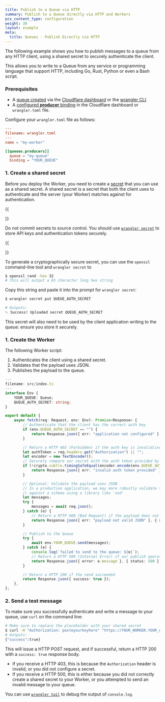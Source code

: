 ```yaml
---
title: Publish to a Queue via HTTP
summary: Publish to a Queue directly via HTTP and Workers
pcx_content_type: configuration
weight: 30
layout: example
meta:
  title: Queues - Publish Directly via HTTP
---
```


The following example shows you how to publsh messages to a queue from any HTTP client, using a shared secret to securely authenticate the client.

This allows you to write to a Queue from any service or programming language that support HTTP, including Go, Rust, Python or even a Bash script.

### Prerequisites

- A [queue created](/queues/get-started/#3-create-a-queue) via the [Cloudflare dashboard](https://dash.cloudflare.com) or the [wrangler CLI](/workers/wrangler/install-and-update/).
- A [configured **producer** binding](/queues/reference/configuration/#producer) in the Cloudflare dashboard or `wrangler.toml` file.

Configure your `wrangler.toml` file as follows:

```toml
---
filename: wrangler.toml
---
name = "my-worker"

[[queues.producers]]
  queue = "my-queue"
  binding = "YOUR_QUEUE"


```

### 1. Create a shared secret

Before you deploy the Worker, you need to create a [secret](/workers/configuration/secrets/) that you can use as a shared secret. A shared secret is a secret that both the client uses to authenticate and the server (your Worker) matches against for authentication.

{{<Aside type="warning">}}

Do not commit secrets to source control. You should use [`wrangler secret`](/workers/configuration/secrets/) to store API keys and authentication tokens securely.

{{</Aside>}}

To generate a cryptographically secure secret, you can use the `openssl` command-line tool and `wrangler secret` to

```sh
$ openssl rand -hex 32
# This will output a 65 character long hex string
```

Copy this string and paste it into the prompt for `wrangler secret`:

```sh
$ wrangler secret put QUEUE_AUTH_SECRET

# Outputs:
✨ Success! Uploaded secret QUEUE_AUTH_SECRET
```

This secret will also need to be used by the client application writing to the queue: ensure you store it securely.

### 1. Create the Worker

The following Worker script:

1. Authenticates the client using a shared secret.
2. Validates that the payload uses JSON.
3. Publishes the payload to the queue.

```ts
---
filename: src/index.ts
---
interface Env {
	YOUR_QUEUE: Queue;
	QUEUE_AUTH_SECRET: string;
}

export default {
	async fetch(req: Request, env: Env): Promise<Response> {
		// Authenticate that the client has the correct auth key
		if (env.QUEUE_AUTH_SECRET == "") {
			return Response.json({ err: "application not configured" }, { status: 500 });
		}

		// Return a HTTP 403 (Forbidden) if the auth key is invalid/incorrect/misconfigured
		let authToken = req.headers.get("Authorization") || "";
		let encoder = new TextEncoder();
		// Securely compare our secret with the auth token provided by the client
		if (!crypto.subtle.timingSafeEqual(encoder.encode(env.QUEUE_AUTH_SECRET), encoder.encode(authToken))) {
			return Response.json({ err: "invalid auth token provided" }, { status: 403 });
		}

		// Optional: Validate the payload uses JSON
		// In a production application, we may more robustly validate the payload
		// against a schema using a library like 'zod'
		let messages;
		try {
			messages = await req.json();
		} catch (e) {
			// Return a HTTP 400 (Bad Request) if the payload does not use JSON
			return Response.json({ err: "payload not valid JSON" }, { status: 500 });
		}

		// Publish to the Queue
		try {
			await env.YOUR_QUEUE.send(messages);
		} catch (e) {
			console.log(`failed to send to the queue: ${e}`);
			// Return a HTTP 500 (Internal Error) if our publish operation fails
			return Response.json({ error: e.message }, { status: 500 });
		}

		// Return a HTTP 200 if the send succeeded
		return Response.json({ success: true });
	},
};
```

### 2. Send a test message

To make sure you successfully authenticate and write a message to your queue,  use `curl` on the command line:

```sh
# Make sure to replace the placeholder with your shared secret 
$ curl -H "Authorization: pasteyourkeyhere" "https://YOUR_WORKER.YOUR_ACCOUNT.workers.dev" --data '{"messages": [{"msg":"hello world"}]}'
# Outputs:
{"success":true}
```

This will issue a HTTP POST request, and if successful, return a HTTP 200 with a `success: true` response body.

* If you receive a HTTP 403, this is because the `Authorization` header is invalid, or you did not configure a secret.
* If you receive a HTTP 500, this is either because you did not correctly create a shared secret to your Worker, or you attempted to send an invalid message to your queue.

You can use [`wrangler tail`](/workers/observability/logging/real-time-logs/) to debug the output of `console.log`.
